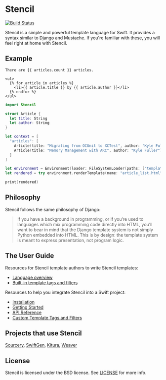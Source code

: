# Stencil

[![Build Status](https://travis-ci.org/stencilproject/Stencil.svg?branch=master)](https://travis-ci.org/stencilproject/Stencil)

Stencil is a simple and powerful template language for Swift. It provides a
syntax similar to Django and Mustache. If you're familiar with these, you will
feel right at home with Stencil.

## Example

```html+django
There are {{ articles.count }} articles.

<ul>
  {% for article in articles %}
    <li>{{ article.title }} by {{ article.author }}</li>
  {% endfor %}
</ul>
```

```swift
import Stencil

struct Article {
  let title: String
  let author: String
}

let context = [
  "articles": [
    Article(title: "Migrating from OCUnit to XCTest", author: "Kyle Fuller"),
    Article(title: "Memory Management with ARC", author: "Kyle Fuller"),
  ]
]

let environment = Environment(loader: FileSystemLoader(paths: ["templates/"]))
let rendered = try environment.renderTemplate(name: "article_list.html", context: context)

print(rendered)
```

## Philosophy

Stencil follows the same philosophy of Django:

> If you have a background in programming, or if you’re used to languages which
> mix programming code directly into HTML, you’ll want to bear in mind that the
> Django template system is not simply Python embedded into HTML. This is by
> design: the template system is meant to express presentation, not program
> logic.

## The User Guide

Resources for Stencil template authors to write Stencil templates:

- [Language overview](http://stencil.fuller.li/en/latest/templates.html)
- [Built-in template tags and filters](http://stencil.fuller.li/en/latest/builtins.html)

Resources to help you integrate Stencil into a Swift project:

- [Installation](http://stencil.fuller.li/en/latest/installation.html)
- [Getting Started](http://stencil.fuller.li/en/latest/getting-started.html)
- [API Reference](http://stencil.fuller.li/en/latest/api.html)
- [Custom Template Tags and Filters](http://stencil.fuller.li/en/latest/custom-template-tags-and-filters.html)

## Projects that use Stencil

[Sourcery](https://github.com/krzysztofzablocki/Sourcery),
[SwiftGen](https://github.com/SwiftGen/SwiftGen),
[Kitura](https://github.com/IBM-Swift/Kitura),
[Weaver](https://github.com/scribd/Weaver)

## License

Stencil is licensed under the BSD license. See [LICENSE](LICENSE) for more
info.
